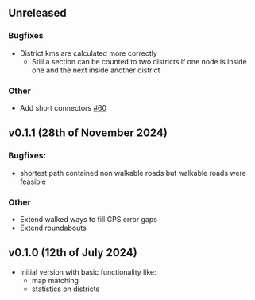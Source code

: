 ## Unreleased
### Bugfixes
- District kms are calculated more correctly
    - Still a section can be counted to two districts if one node is inside one and the next inside another district
### Other
- Add short connectors [#60](https://github.com/Wikunia/EverySingleStreet.jl/issues/60)

## v0.1.1 (28th of November 2024)
### Bugfixes: 
- shortest path contained non walkable roads but walkable roads were feasible 
### Other
- Extend walked ways to fill GPS error gaps
- Extend roundabouts

## v0.1.0 (12th of July 2024)
- Initial version with basic functionality like:
    - map matching
    - statistics on districts